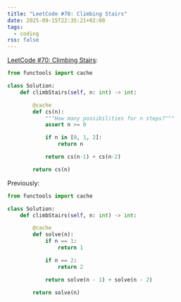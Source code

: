 ```yaml
---
title: "LeetCode #70: Climbing Stairs"
date: 2025-09-15T22:35:21+02:00
tags:
  - coding
rss: false
---
```


[LeetCode #70: Climbing Stairs](https://leetcode.com/problems/climbing-stairs/):

```python
from functools import cache

class Solution:
    def climbStairs(self, n: int) -> int:

        @cache
        def cs(n):
            """How many possibilities for n steps?"""
            assert n >= 0

            if n in [0, 1, 2]:
                return n

            return cs(n-1) + cs(n-2)

        return cs(n)
```

Previously:

```python
from functools import cache

class Solution:
    def climbStairs(self, n: int) -> int:

        @cache
        def solve(n):
            if n == 1:
                return 1

            if n == 2:
                return 2

            return solve(n - 1) + solve(n - 2)

        return solve(n)
```

